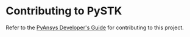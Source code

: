 # Contributing to PySTK

Refer to the [PyAnsys Developer's Guide] for contributing to this project.

[PyAnsys Developer's Guide]: https://dev.docs.pyansys.com/index.html
